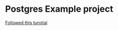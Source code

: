 # Postgres Example project

[Followed this turotial](https://launchschool.com/books/sql_first_edition/read/introduction#data)
